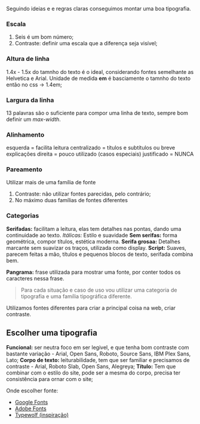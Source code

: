 Seguindo ideias e e regras claras conseguimos montar uma boa tipografia.

### Escala
1. Seis é um bom número;
2. Contraste: definir uma escala que a diferença seja visível;

### Altura de linha
1.4x - 1.5x do tamnho do texto é o ideal, considerando fontes semelhante as Helvetica e Arial.
Unidade de medida **em** é basciamente o tamnho do texto então no css -> 1.4em;

### Largura da linha
13 palavras são o suficiente para compor uma linha de texto, sempre bom definir um *max-width*.

### Alinhamento
esquerda = facilita leitura
centralizado = títulos e subtítulos ou breve explicações
direita = pouco utilizado (casos especiais)
justificado = NUNCA

### Pareamento
Utilizar mais de uma família de fonte

1. Contraste: não utilizar fontes parecidas, pelo contrário;
2. No máximo duas famílias de fontes diferentes

### Categorias
**Serifadas:** facilitam a leitura, elas tem detalhes nas pontas, dando uma continuidade ao texto.
*Itálicas:* Estilo e suavidade
**Sem serifas:** forma geométrica, compor títulos, estética moderna.
**Serifa grosaa:** Detalhes marcante sem suavizar os traços, utilizada como display.
**Script:** Suaves, parecem feitas a mão, títulos e pequenos blocos de texto, serifada combina bem.

**Pangrama:** frase utilizada para mostrar uma fonte, por conter todos os caracteres nessa frase.

> Para cada situação e caso de uso vou utilizar uma categoria de tipografia e uma família tipográfica diferente.

Utilizamos fontes diferentes para criar a principal coisa na web, criar contraste.

## Escolher uma tipografia
**Funcional:** ser neutra foco em ser legivel, e que tenha bom contraste com bastante variação - Arial, Open Sans, Roboto, Source Sans, IBM Plex Sans, Lato;
**Corpo de texto:** leiturabilidade, tem que ser familiar e precisamos de contraste - Arial, Roboto Slab, Open Sans, Alegreya;
**Título:** Tem que combinar com o estilo do site, pode ser a mesma do corpo, precisa ter consistência para ornar com o site;

Onde escolher fonte:
- [Google Fonts](https://fonts.google.com)
- [Adobe Fonts](https://fonts.adobe.com)
- [Typewolf (inspiração)](https://www.typewolf.com)
